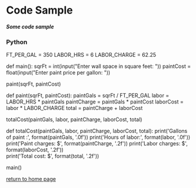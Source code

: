 # Code Sample

***Some code sample***

### Python
FT_PER_GAL = 350
LABOR_HRS = 6
LABOR_CHARGE = 62.25

def main():
  sqrFt = int(input("Enter wall space in square feet: "))
  paintCost = float(input("Enter paint price per gallon: "))
  
  paint(sqrFt, paintCost)
  
 
def paint(sqrFt, paintCost):
  paintGals = sqrFt / FT_PER_GAL
  labor = LABOR_HRS * paintGals
  paintCharge = paintGals * paintCost
  laborCost = labor * LABOR_CHARGE
  total = paintCharge + laborCost
  
  totalCost(paintGals, labor, paintCharge, laborCost, total)
  
  
def totalCost(paintGals, labor, paintCharge, laborCost, total): 
  print('Gallons of paint :', format(paintGals, '.0f'))
  print('Hours of labor:', format(labor, '.0f'))
  print('Paint charges: $', format(paintCharge, '.2f')) 
  print('Labor charges: $', format(laborCost, '.2f'))  
  print('Total cost: $', format(total, '.2f'))  
  
main()



[return to home page](./README.md)
